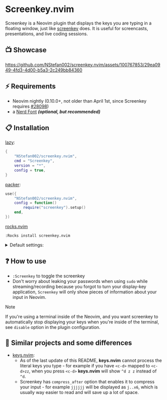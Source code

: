 # Screenkey.nvim

Screenkey is a Neovim plugin that displays the keys you are typing in a floating window,
just like [screenkey](https://www.thregr.org/wavexx/software/screenkey/) does.
It is useful for screencasts, presentations, and live coding sessions.

## 📺 Showcase


https://github.com/NStefan002/screenkey.nvim/assets/100767853/29ea0949-4fd3-4d00-b5a3-2c249bb84360


## ⚡️ Requirements

- Neovim nightly (0.10.0+, not older than April 1st, since Screenkey requires [#28098](https://github.com/neovim/neovim/pull/28098#event-12302234671))
- a [Nerd Font](https://www.nerdfonts.com/) **_(optional, but recommended)_**

## 📋 Installation

[lazy](https://github.com/folke/lazy.nvim):

```lua
{
    "NStefan002/screenkey.nvim",
    cmd = "Screenkey",
    version = "*",
    config = true,
}
```

[packer](https://github.com/wbthomason/packer.nvim):

```lua
use({
    "NStefan002/screenkey.nvim",
    config = function()
        require("screenkey").setup()
    end,
})
```

[rocks.nvim](https://github.com/nvim-neorocks/rocks.nvim)

`:Rocks install screenkey.nvim`

<details>
    <summary>Default settings:</summary>


```lua
{
    -- see :h nvim_open_win
    win_opts = {
        relative = "editor",
        anchor = "SE",
        width = 40,
        height = 3,
        border = "single",
    },
    -- compress input when repeated <compress_after> times
    compress_after = 3,
    -- clear the input after <clear_after> seconds of inactivity
    clear_after = 3,
    -- temporarily disable screenkey (for example when inside of the terminal)
    disable = {
        filetypes = {}, -- for example: "toggleterm"
        -- :h 'buftype'
        buftypes = {}, -- for example: "terminal"
    },
}
```
</details>

## ❓ How to use
- `:Screenkey` to toggle the screenkey
- Don't worry about leaking your passwords when using `sudo` while streaming/recording because you forgot to turn your display-key application,
`Screenkey` will only show pieces of information about your input in Neovim.

> [!NOTE]
> If you're using a terminal inside of the Neovim, and you want screenkey to automatically stop displaying your keys when you're inside of the terminal, see `disable` option in the plugin configuration.

## 👀 Similar projects and some differences
- [keys.nvim](https://github.com/tamton-aquib/keys.nvim):
    - As of the last update of this README, **keys.nvim** cannot process the literal keys you type - for example if you have `<c-d>` mapped to `<c-d>zz`, when you press
    `<c-d>` **keys.nvim** will show `^d z z` instead of `^d`.
    - Screenkey has `compress_after` option that enables it to compress your input - for example `jjjjjj` will be displayed as `j..x6`, which is usually way easier
    to read and will save up a lot of space.

